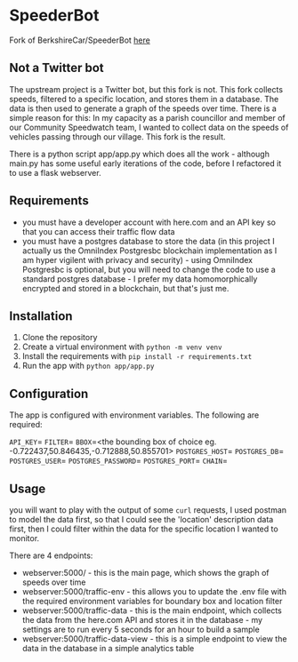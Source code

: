 # SpeederBot

Fork of BerkshireCar/SpeederBot [here](https://github.com/BerkshireCar/SpeederBot)

## Not a Twitter bot

The upstream project is a Twitter bot, but this fork is not. This fork collects speeds, filtered to a specific location, and stores them in a database. The data is then used to generate a graph of the speeds over time.
There is a simple reason for this: In my capacity as a parish councillor and member of our Community Speedwatch team, I wanted to collect data on the speeds of vehicles passing through our village. This fork is the result.

There is a python script app/app.py which does all the work - although main.py has some useful early iterations of the code, before I refactored it to use a flask webserver.

## Requirements

- you must have a developer account with here.com and an API key so that you can access their traffic flow data
- you must have a postgres database to store the data (in this project I actually us the OmniIndex Postgresbc blockchain implementation as I am hyper vigilent with privacy and security) - using OmniIndex Postgresbc is optional, but you will need to change the code to use a standard postgres database - I prefer my data homomorphically encrypted and stored in a blockchain, but that's just me.

## Installation

1. Clone the repository
1. Create a virtual environment with `python -m venv venv`
1. Install the requirements with `pip install -r requirements.txt`
1. Run the app with `python app/app.py`

## Configuration

The app is configured with environment variables. The following are required:

`API_KEY`=<your api key>
`FILTER`=<your location filter eg. Tangmere>
`BBOX`=<the bounding box of choice eg. -0.722437,50.846435,-0.712888,50.855701>
`POSTGRES_HOST`=<ip address of your postgres server>
`POSTGRES_DB`=<database>
`POSTGRES_USER`=<username>
`POSTGRES_PASSWORD`=<user password>
`POSTGRES_PORT`=<database port>
`CHAIN`=<database scheme if using OmniIndex Postgresbc blockchain implementation>

## Usage

you will want to play with the output of some `curl` requests, I used postman to model the data first, so that I could see the 'location' description data first, then I could filter within the data for the specific location I wanted to monitor.

There are 4 endpoints:

- webserver:5000/ - this is the main page, which shows the graph of speeds over time
- webserver:5000/traffic-env - this allows you to update the .env file with the required environment variables for boundary box and location filter
- webserver:5000/traffic-data - this is the main endpoint, which collects the data from the here.com API and stores it in the database - my settings are to run every 5 seconds for an hour to build a sample
- webserver:5000/traffic-data-view - this is a simple endpoint to view the data in the database in a simple analytics table
